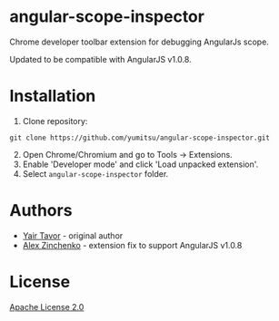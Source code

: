 angular-scope-inspector
=======================

Chrome developer toolbar extension for debugging AngularJs scope.

Updated to be compatible with AngularJS v1.0.8.

# Installation

1. Clone repository:
```
git clone https://github.com/yumitsu/angular-scope-inspector.git
```

2. Open Chrome/Chromium and go to Tools -> Extensions.
3. Enable 'Developer mode' and click 'Load unpacked extension'.
4. Select `angular-scope-inspector` folder.

# Authors

* [Yair Tavor](https://code.google.com/u/YairTavor/) - original author
* [Alex Zinchenko](//github.com/yumitsu) - extension fix to support AngularJS v1.0.8

# License

[Apache License 2.0](http://www.apache.org/licenses/LICENSE-2.0)